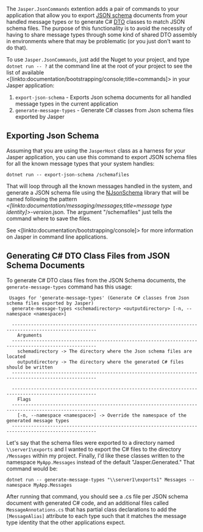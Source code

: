<!--title:Message Json Schema Commands-->

The `Jasper.JsonCommands` extention adds a pair of commands to your application that allow you to export [JSON schema](http://json-schema.org/) documents from your handled message types or to generate C# [DTO](https://en.wikipedia.org/wiki/Data_transfer_object) classes to 
match JSON schema files. The purpose of this functionality is to avoid the necessity of having to share message types through some kind of shared DTO assembly in environments where that may be
problematic (or you just don't want to do that).

To use `Jasper.JsonCommands`, just add the Nuget to your project, and type `dotnet run -- ?` at the command line at the root of your project to see the list of available <[linkto:documentation/bootstrapping/console;title=commands]> in your Jasper application:

1. `export-json-schema` - Exports Json schema documents for all handled message types in the current application
1. `generate-message-types` - Generate C# classes from Json schema files exported by Jasper


## Exporting Json Schema

Assuming that you are using the `JasperHost` class as a harness for your Jasper application, you can use this command to export JSON schema files for all the known message types that your system handles:

```
dotnet run -- export-json-schema /schemafiles
```

That will loop through all the known messages handled in the system, and generate a JSON schema file
using the [NJsonSchema](https://github.com/RSuter/NJsonSchema) library that will be named following the pattern *<[linkto:documentation/messaging/messages;title=message type identity]>*-*version*.json. The argument "/schemafiles" just tells the command where to save the files.

See <[linkto:documentation/bootstrapping/console]> for more information on Jasper in command line applications.

## Generating C# DTO Class Files from JSON Schema Documents

To generate C# DTO class files from the JSON Schema documents, the `generate-message-types` command
has this usage:

```
 Usages for 'generate-message-types' (Generate C# classes from Json schema files exported by Jasper)
  generate-message-types <schemadirectory> <outputdirectory> [-n, --namespace <namespace>]

  -----------------------------------------------------------------------------------------------------
    Arguments
  -----------------------------------------------------------------------------------------------------
    schemadirectory -> The directory where the Json schema files are located
    outputdirectory -> The directory where the generated C# files should be written
  -----------------------------------------------------------------------------------------------------

  -----------------------------------------------------------------------------------------------------
    Flags
  -----------------------------------------------------------------------------------------------------
    [-n, --namespace <namespace>] -> Override the namespace of the generated message types
  -----------------------------------------------------------------------------------------------------
```

Let's say that the schema files were exported to a directory named `\\server1\exports` and I wanted to export the C# files to the directory `/Messages` within my project. Finally, I'd like these classes written to the namespace `MyApp.Messages` instead of the default "Jasper.Generated." That command would be:

```
dotnet run -- generate-message-types "\\server1\exports1" Messages --namespace MyApp.Messages
```

After running that command, you should see a .cs file per JSON schema document with generated C# code, and an additional files called `MessageAnnotations.cs` that has partial class declarations to add
the `[MessageAlias]` attribute to each type such that it matches the message type identity that the other applications expect.